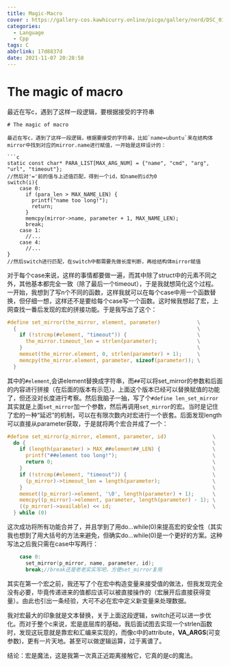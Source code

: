 ```yaml
---
title: Magic-Macro
cover : https://gallery-cos.kawhicurry.online/picgo/gallery/nord/DSC_0143.JPG
categories:
  - Language
  - Cpp
tags: C
abbrlink: 17d8837d
date: 2021-11-07 20:28:58
---
```


# The magic of macro
最近在写c，遇到了这样一段逻辑，要根据接受的字符串
```
# The magic of macro

最近在写c，遇到了这样一段逻辑，根据要接受的字符串，比如`name=ubuntu`来在结构体mirror中找到对应的mirror.name进行赋值，一开始是这样设计的：

```c
static const char* PARA_LIST[MAX_ARG_NUM] = {"name", "cmd", "arg", "url", "timeout"};
//然后对'='前的值与上述值匹配，得到一个id，如name的id为0
switch(i){
    case 0:
      if (para_len > MAX_NAME_LEN) {
        printf("name too long!");
        return;
      }
      memcpy(mirror->name, parameter + 1, MAX_NAME_LEN);
      break;
    case 1:
      //...
    case 4:
      //...  
}
//然后switch进行匹配，在switch中都需要先做长度判断，再给结构体mirror赋值
```

对于每个case来说，这样的事情都要做一遍，而其中除了struct中的元素不同之外，其他基本都完全一致（除了最后一个timeout），于是我就想简化这个过程。一开始，我想到了写n个不同的函数，这样我就可以在每个case中用一个函数替换，但仔细一想，这样还不是要给每个case写一个函数。这时候我想起了宏，上网查找一番后发现的宏的拼接功能。于是我写出了这个：

```c
#define set_mirror(the_mirror, element, parameter)            \
  {                                                           \
    if (!strcmp(#element, "timeout")) {                       \
      the_mirror.timeout_len = strlen(parameter);             \
    }                                                         \
    memset(the_mirror.element, 0, strlen(parameter) + 1);     \
    memcpy(the_mirror.element, parameter, sizeof(parameter)); \
  }
```

其中的`#element`,会讲element替换成字符串，而`##`可以将set_mirror的参数和后面的内容进行拼接（在后面的版本有示范）。上面这个版本已经可以替换赋值的功能了，但还没对长度进行考察。然后我脑子一抽，写了个`#define len_set_mirror` 其实就是上面`set_mirror`加一个参数，然后再调用`set_mirror`的宏。当时是记住了宏的一种“延迟”的机制，可以在有限次数内对宏进行一个嵌套。后面发现length可以直接从parameter获取，于是就将两个宏合并成了一个：

```c
#define set_mirror(p_mirror, element, parameter, id)               \
  do {                                                             \
    if (length(parameter) > MAX_##element##_LEN) {                 \
      printf("##element too long!");                               \
      return 0;                                                    \
    }                                                              \
    if (!strcmp(#element, "timeout")) {                            \
      (p_mirror)->timeout_len = length(parameter);                 \
    }                                                              \
    memset((p_mirror)->element, '\0', length(parameter) + 1);      \
    memcpy((p_mirror)->element, parameter, length(parameter) - 1); \
    ((p_mirror)->available) << id;                                 \
  } while (0)

```

这次成功将所有功能合并了，并且学到了用do...while(0)来提高宏的安全性（其实我也想到了用大括号的方法来避免，但确实do...while(0)是一个更好的方案。这种写法之后我只需在case中写两行：

```c
    case 0:
      set_mirror(p_mirror, name, parameter, id);
      break;//break还是老老实实写吧，方便set_mirror复用
```

其实在第一个宏之前，我还写了个在宏中构造变量来接受值的做法，但我发现完全没有必要，毕竟传递进来的值都应该可以被直接操作的（宏展开后直接获得变量）。由此也引出一条经验，大可不必在宏中定义新变量来处理数据。

我对宏最大的印象就是文本替换，关于上面这段逻辑，switch还可以进一步优化。而对于整个c来说，宏是底层库的基础，我后面试图去实现一个strlen函数时，发现这玩意就是靠宏和汇编来实现的，而像c中的attribute，__VA_ARGS__(可变参数)，更有一片天地。甚至可以做逻辑运算，过于离谱了。

结论：宏是魔法，这是我第一次真正近距离接触它，它真的是c的魔法。